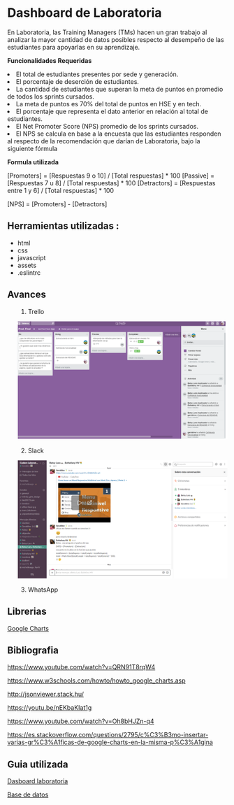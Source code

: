 # Dashboard de Laboratoria

<p>En Laboratoria, las Training Managers (TMs) hacen un gran trabajo al analizar la mayor cantidad de datos posibles respecto al desempeño de las estudiantes para apoyarlas en su aprendizaje.</p>

**Funcionalidades Requeridas**
<lu>
<li>El total de estudiantes presentes por sede y generación.</li>
<li>El porcentaje de deserción de estudiantes.</li>
<li>La cantidad de estudiantes que superan la meta de puntos en promedio de todos los sprints cursados.</li>
<li> La meta de puntos es 70% del total de puntos en HSE y en tech.</li>
<li>El porcentaje que representa el dato anterior en relación al total de estudiantes.</li>
<li>El Net Promoter Score (NPS) promedio de los sprints cursados.</li>
<li>El NPS se calcula en base a la encuesta que las estudiantes responden al respecto de la recomendación que darían de Laboratoria, bajo la siguiente fórmula</li>

**Formula utilizada**

[Promoters] = [Respuestas 9 o 10] / [Total respuestas] * 100
[Passive] = [Respuestas 7 u 8] / [Total respuestas] * 100
[Detractors] = [Respuestas entre 1 y 6] / [Total respuestas] * 100

[NPS] = [Promoters] - [Detractors]

## Herramientas utilizadas :
<ul>
<li>html</li>
<li>css</li>
<li>javascript</li>
<li>assets</li>
<li>.eslintrc</li>
</ul>

## Avances

<ul>

1. Trello

![trello](https://github.com/SteffAhv/data-dashboard/blob/menu-usuario/assets/images/trello.png?raw=true)

2. Slack

![slack](https://github.com/SteffAhv/data-dashboard/blob/menu-usuario/assets/images/slack.png?raw=true)

3. WhatsApp


</ul>

## Librerias
[Google Charts](https://developers.google.com/chart/interactive/docs/quick_start)


## Bibliografia

https://www.youtube.com/watch?v=QRN91T8rqW4

https://www.w3schools.com/howto/howto_google_charts.asp

http://jsonviewer.stack.hu/

https://youtu.be/nEKbaKIat1g

https://www.youtube.com/watch?v=Oh8bHJZn-q4

https://es.stackoverflow.com/questions/2795/c%C3%B3mo-insertar-varias-gr%C3%A1ficas-de-google-charts-en-la-misma-p%C3%A1gina

## Guia utilizada

[Dasboard laboratoria](https://marvelapp.com/104ejifg/screen/33742285)

[Base de datos](https://github.com/Laboratoria-learning/data-dashboard/blob/master/js/data.js)
